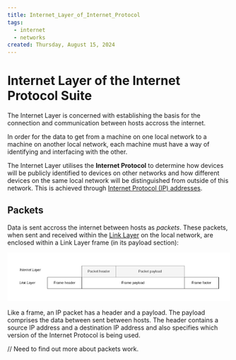 ```yaml
---
title: Internet_Layer_of_Internet_Protocol
tags:
  - internet
  - networks
created: Thursday, August 15, 2024
---
```


# Internet Layer of the Internet Protocol Suite

The Internet Layer is concerned with establishing the basis for the connection
and communication between hosts accross the internet.

In order for the data to get from a machine on one local network to a machine on
another local network, each machine must have a way of identifying and
interfacing with the other.

The Internet Layer utilises the **Internet Protocol** to determine how devices
will be publicly identified to devices on other networks and how different
devices on the same local network will be distinguished from outside of this
network. This is achieved through
[Internet Protocol (IP) addresses](./IP_addresses.md).

## Packets

Data is sent accross the internet between hosts as _packets_. These packets,
when sent and received within the
[Link Layer](Link_Layer_of_Internet_Protocol.md) on the local network, are
enclosed within a Link Layer frame (in its payload section):

![Internet Layer packet](../img/internet-layer-packet-revised.png)

Like a frame, an IP packet has a header and a payload. The payload comprises the
data between sent between hosts. The header contains a source IP address and a
destination IP address and also specifies which version of the Internet Protocol
is being used.

// Need to find out more about packets work.
